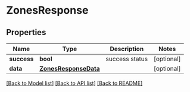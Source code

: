 # ZonesResponse

## Properties
Name | Type | Description | Notes
------------ | ------------- | ------------- | -------------
**success** | **bool** | success status | [optional] 
**data** | [**ZonesResponseData**](ZonesResponseData.md) |  | [optional] 

[[Back to Model list]](../README.md#documentation-for-models) [[Back to API list]](../README.md#documentation-for-api-endpoints) [[Back to README]](../README.md)

